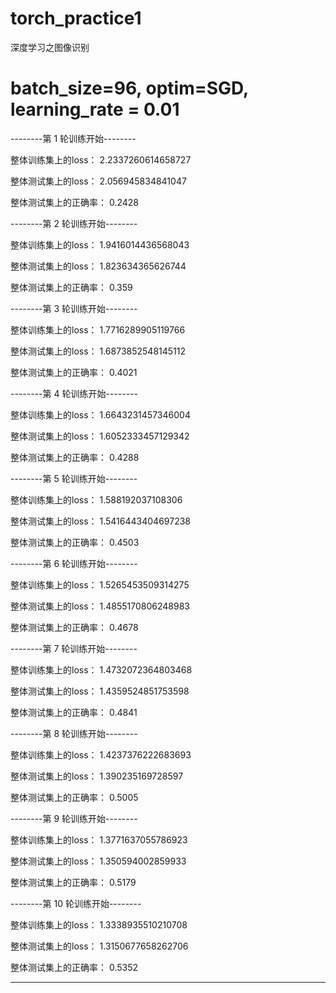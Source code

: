 # torch_practice1
深度学习之图像识别
# batch_size=96, optim=SGD, learning_rate = 0.01
--------第 1 轮训练开始--------

整体训练集上的loss： 2.2337260614658727

整体测试集上的loss： 2.056945834841047

整体测试集上的正确率： 0.2428

--------第 2 轮训练开始--------

整体训练集上的loss： 1.9416014436568043

整体测试集上的loss： 1.823634365626744

整体测试集上的正确率： 0.359

--------第 3 轮训练开始--------

整体训练集上的loss： 1.7716289905119766

整体测试集上的loss： 1.6873852548145112

整体测试集上的正确率： 0.4021

--------第 4 轮训练开始--------

整体训练集上的loss： 1.6643231457346004

整体测试集上的loss： 1.6052333457129342

整体测试集上的正确率： 0.4288

--------第 5 轮训练开始--------

整体训练集上的loss： 1.588192037108306

整体测试集上的loss： 1.5416443404697238

整体测试集上的正确率： 0.4503

--------第 6 轮训练开始--------

整体训练集上的loss： 1.5265453509314275

整体测试集上的loss： 1.4855170806248983

整体测试集上的正确率： 0.4678

--------第 7 轮训练开始--------

整体训练集上的loss： 1.4732072364803468

整体测试集上的loss： 1.4359524851753598

整体测试集上的正确率： 0.4841

--------第 8 轮训练开始--------

整体训练集上的loss： 1.4237376222683693

整体测试集上的loss： 1.390235169728597

整体测试集上的正确率： 0.5005

--------第 9 轮训练开始--------

整体训练集上的loss： 1.3771637055786923

整体测试集上的loss： 1.350594002859933

整体测试集上的正确率： 0.5179

--------第 10 轮训练开始--------

整体训练集上的loss： 1.3338935510210708

整体测试集上的loss： 1.3150677658262706

整体测试集上的正确率： 0.5352

---
